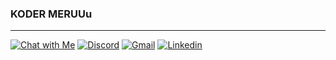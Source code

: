 
### KODER MERUUu

<hr>

  [![Chat with Me](https://img.shields.io/badge/Telegram-2CA5E0?style=for-the-badge&logo=telegram&logoColor=white)](https://t.me/Uremmmm)
  [![Discord](https://img.shields.io/badge/Discord-7289DA?style=for-the-badge&logo=discord&logoColor=white)](https://discord.com/users/855391289461964822)
  [![Gmail](https://img.shields.io/badge/Gmail-D14836?style=for-the-badge&logo=gmail&logoColor=white)](mailto:Mailem.meldavid@gmail.com)
  [![Linkedin](https://img.shields.io/badge/LinkedIn-0077B5?style=for-the-badge&logo=linkedin&logoColor=white)](https://www.linkedin.com/in/mel-david-mailem-5035a32b0/)





